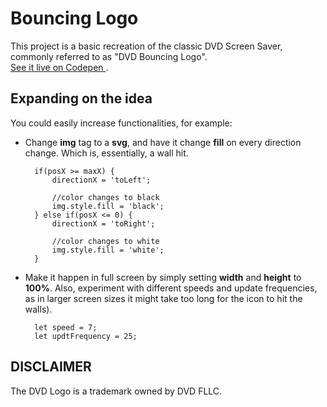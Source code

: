 
# Bouncing Logo

This project is a basic recreation of the classic DVD Screen Saver, commonly referred to as "DVD Bouncing Logo".  
<a href="https://codepen.io/wendellduos/pen/KKrymge" target="_blank">See it live on Codepen </a>.

## Expanding on the idea

You could easily increase functionalities, for example:  

- Change **img** tag to a **svg**, and have it change **fill** on every direction change. Which is, essentially, a wall hit.

        if(posX >= maxX) {
            directionX = 'toLeft';

            //color changes to black
            img.style.fill = 'black';       
        } else if(posX <= 0) {
            directionX = 'toRight';
        
            //color changes to white
            img.style.fill = 'white';
        }
- Make it happen in full screen by simply setting **width** and **height** to **100%**. Also, experiment with different speeds and update frequencies, as in larger screen sizes it might take too long for the icon to hit the walls).
  
        let speed = 7;
        let updtFrequency = 25;


## DISCLAIMER

The DVD Logo is a trademark owned by DVD FLLC.
